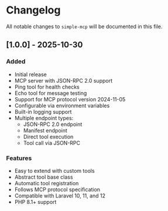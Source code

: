 # Changelog

All notable changes to `simple-mcp` will be documented in this file.

## [1.0.0] - 2025-10-30

### Added
- Initial release
- MCP server with JSON-RPC 2.0 support
- Ping tool for health checks
- Echo tool for message testing
- Support for MCP protocol version 2024-11-05
- Configurable via environment variables
- Built-in logging support
- Multiple endpoint types:
  - JSON-RPC 2.0 endpoint
  - Manifest endpoint
  - Direct tool execution
  - Tool call via JSON-RPC

### Features
- Easy to extend with custom tools
- Abstract tool base class
- Automatic tool registration
- Follows MCP protocol specification
- Compatible with Laravel 10, 11, and 12
- PHP 8.1+ support
